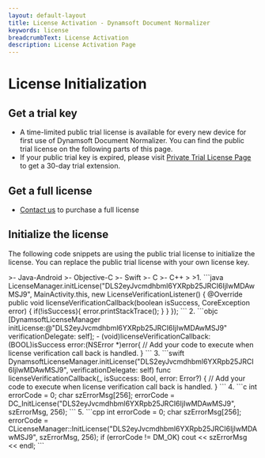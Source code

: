 ```yaml
---
layout: default-layout
title: License Activation - Dynamsoft Document Normalizer
keywords: license
breadcrumbText: License Activation
description: License Activation Page
---
```


# License Initialization

## Get a trial key

- A time-limited public trial license is available for every new device for first use of Dynamsoft Document Normalizer. You can find the public trial license on the following parts of this page.
- If your public trial key is expired, please visit <a href="https://www.dynamsoft.com/customer/license/trialLicense?product=ddn&utm_source=docs" target="_blank">Private Trial License Page</a> to get a 30-day trial extension.

## Get a full license

- [Contact us](https://www.dynamsoft.com/company/contact/)  to purchase a full license

## Initialize the license

The following code snippets are using the public trial license to initialize the license. You can replace the public trial license with your own license key.

<div class="sample-code-prefix"></div>
>- Java-Android
>- Objective-C
>- Swift
>- C
>- C++
>
>1. 
```java
LicenseManager.initLicense("DLS2eyJvcmdhbml6YXRpb25JRCI6IjIwMDAwMSJ9", MainActivity.this, new LicenseVerificationListener() {
   @Override
   public void licenseVerificationCallback(boolean isSuccess, CoreException error) {
          if(!isSuccess){
             error.printStackTrace();
          }
   }
});
```
2. 
```objc
[DynamsoftLicenseManager initLicense:@"DLS2eyJvcmdhbml6YXRpb25JRCI6IjIwMDAwMSJ9" verificationDelegate: self];
- (void)licenseVerificationCallback:(BOOL)isSuccess error:(NSError *)error{
   // Add your code to execute when license verification call back is handled.
}
```
3. 
```swift
DynamsoftLicenseManager.initLicense("DLS2eyJvcmdhbml6YXRpb25JRCI6IjIwMDAwMSJ9", verificationDelegate: self)
func licenseVerificationCallback(_ isSuccess: Bool, error: Error?) {
   // Add your code to execute when license verification call back is handled.
}
```
4. 
```c
int errorCode = 0;
char szErrorMsg[256];
errorCode = DC_InitLicense("DLS2eyJvcmdhbml6YXRpb25JRCI6IjIwMDAwMSJ9", szErrorMsg, 256);
```
5. 
```cpp
int errorCode = 0;
char szErrorMsg[256];
errorCode = CLicenseManager::InitLicense("DLS2eyJvcmdhbml6YXRpb25JRCI6IjIwMDAwMSJ9", szErrorMsg, 256);
if (errorCode != DM_OK)
   cout << szErrorMsg << endl;
```
